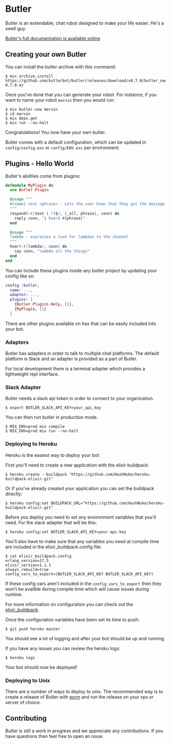 Butler
======

Butler is an extendable, chat robot designed to make your life easier.  He's a swell guy.

[Butler's full documentation is available online](http://hexdocs.pm/butler)

## Creating your own Butler

You can install the butler archive with this command:

    $ mix archive.install https://github.com/butlerbot/butler/releases/download/v0.7.0/butler_new-0.7.0.ez

Once you've done that you can generate your robot. For instance, if you want
to name your robot `marvin` then you would run:

    $ mix butler.new marvin
    $ cd marvin
    $ mix deps.get
    $ mix run --no-halt

Congratulations! You now have your own butler.

Butler comes with a default configuration, which can be updated in `config/config.exs` or `config/ENV.exs` per environment.

## Plugins - Hello World

Butler's abilities come from plugins:

```elixir
defmodule MyPlugin do
  use Butler.Plugin

  @usage """
  #{name} test <phrase> - Lets the user know that they got the message
  """
  respond(~r/test (.*)$/, [_all, phrase], conn) do
    reply conn, "I heard #{phrase}"
  end

  @usage """
  lambda - expresses a love for lambdas to the channel
  """
  hear(~r/lambda/, conn) do
    say conn, "lambda all the things"
  end
end
```

You can include these plugins inside any butler project by updating your config like so:

```elixir
config :butler,
  name: ...,
  adapter: ...,
  plugins: [
    {Butler.Plugins.Help, []},
    {MyPlugin, []}
  ]
```

There are other plugins available on hex that can be easily included into your bot.

### Adapters

Butler has adapters in order to talk to multiple chat platforms. The default platform
is Slack and an adapter is provided as a part of Butler.

For local development there is a terminal adapter which provides a lightweight
repl interface.

### Slack Adapter

Butler needs a slack api token in order to connect to your organization.

    $ export BUTLER_SLACK_API_KEY=your_api_key

You can then run butler in production mode.

    $ MIX_ENV=prod mix compile
    $ MIX_ENV=prod mix run --no-halt

### Deploying to Heroku

Heroku is the easiest way to deploy your bot:

First you'll need to create a new application with the elixir buildpack:

    $ heroku create --buildpack "https://github.com/HashNuke/heroku-buildpack-elixir.git"

Or if you've already created your application you can set the buildpack directly:

    $ heroku config:set BUILDPACK_URL="https://github.com/HashNuke/heroku-buildpack-elixir.git"

Before you deploy you need to set any environment variables that you'll need.
For the slack adapter that will be this:

    $ heroku config:set BUTLER_SLACK_API_KEY=your-api-key

You'll also have to make sure that any variables you need at compile time are
included in the elixir_buildpack.config file:

    $ cat elixir_buildpack.config
    erlang_version=17.5
    elixir_version=1.1.1
    always_rebuild=true
    config_vars_to_export=(BUTLER_SLACK_API_KEY BUTLER_SLACK_API_KEY)

If these config vars aren't included in the `config_vars_to_export` then they
won't be availble during compile time which will cause issues during runtime.

For more information on configuration you can check out the [elixir_buildpack](https://github.com/HashNuke/heroku-buildpack-elixir).

Once the configuration variables have been set its time to push:

    $ git push heroku master

You should see a lot of logging and after your bot should be up and running.

If you have any issues you can review the heroku logs:

    $ heroku logs

Your bot should now be deployed!

### Deploying to Unix

There are a number of ways to deploy to unix. The recommended way is to create
a release of Butler with [exrm](https://github.com/bitwalker/exrm) and run the
release on your vps or server of choice.

## Contributing

Butler is still a work in progress and we appreciate any contributions. If you
have questions then feel free to open an issue.

